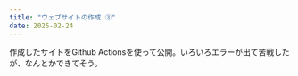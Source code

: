 ```yaml
---
title: "ウェブサイトの作成 ③"
date: 2025-02-24
---
```

作成したサイトをGithub Actionsを使って公開。いろいろエラーが出て苦戦したが、なんとかできてそう。
